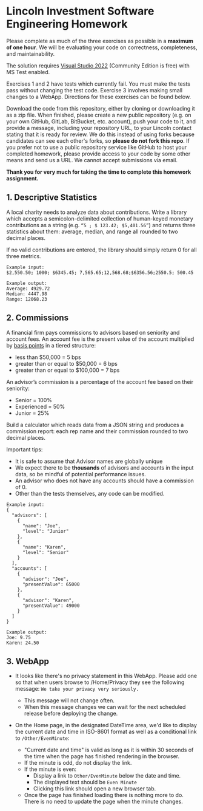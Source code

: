 # Lincoln Investment Software Engineering Homework

Please complete as much of the three exercises as possible in a **maximum of one hour**.  We will be evaluating your code on correctness, completeness, and maintainability.  

The solution requires [Visual Studio 2022](https://www.visualstudio.com/downloads/) (Community Edition is free) with MS Test enabled.

Exercises 1 and 2 have tests which currently fail.  You must make the tests pass without changing the test code.  Exercise 3 involves making small changes to a WebApp.  Directions for these exercises can be found below.

Download the code from this repository, either by cloning or downloading it as a zip file.  When finished, please create a new public repository (e.g. on your own GitHub, GitLab, BitBucket, etc. account), push your code to it, and provide a message, including your repository URL, to your Lincoln contact stating that it is ready for review.  We do this instead of using forks because candidates can see each other's forks, so **please do not fork this repo**.  If you prefer not to use a public repository service like GitHub to host your completed homework, please provide access to your code by some other means and send us a URL.  We cannot accept submissions via email.

**Thank you for very much for taking the time to complete this homework assignment.** 

## 1. Descriptive Statistics

 A local charity needs to analyze data about contributions. Write a library which accepts a semicolon-delimited collection of human-keyed monetary contributions as a string (e.g. `“5 ; $ 123.42; $5,401.56”`) and returns three statistics about them: average, median, and range all rounded to two decimal places.

If no valid contributions are entered, the library should simply return 0 for all three metrics.

```
Example input:
$2,550.50; 1000; $6345.45; 7,565.65;12,568.68;$6356.56;2550.5; 500.45

Example output:
Average: 4929.72
Median: 4447.98
Range: 12068.23
```

## 2. Commissions
A financial firm pays commissions to advisors based on seniority and account fees. An account fee is the present value of the account multiplied by [basis points](http://www.investopedia.com/terms/b/basispoint.asp) in a tiered structure:

* less than $50,000 = 5 bps
* greater than or equal to $50,000 = 6 bps
* greater than or equal to $100,000 = 7 bps

An advisor’s commission is a percentage of the account fee based on their seniority:

* Senior = 100%
* Experienced = 50%
* Junior = 25%

Build a calculator which reads data from a JSON string and produces a commission report: each rep name and their commission rounded to two decimal places. 

Important tips:

* It is safe to assume that Advisor names are globally unique
* We expect there to be **thousands** of advisors and accounts in the input data, so be mindful of potential performance issues.
* An advisor who does not have any accounts should have a commission of 0.
* Other than the tests themselves, any code can be modified.

```
Example input:
{
  "advisors": [
    {
      "name": "Joe",
      "level": "Junior"
    },
    {
      "name": "Karen",
      "level": "Senior"
    }
  ],
  "accounts": [
    {
      "advisor": "Joe",
      "presentValue": 65000
    },
    {
      "advisor": "Karen",
      "presentValue": 49000
    }
  ]
}

Example output:
Joe: 9.75
Karen: 24.50
```

## 3. WebApp
* It looks like there's no privacy statement in this WebApp.  Please add one so that when users browse to /Home/Privacy they see the following message: `We take your privacy very seriously.`
  * This message will not change often.
  * When this message changes we can wait for the next scheduled release before deploying the change.
                
* On the Home page, in the designated DateTime area, we'd like to display the current date and time in ISO-8601 format as well as a conditional link to `/Other/EvenMinute`:
  * "Current date and time" is valid as long as it is within 30 seconds of the time when the page has finished rendering in the browser.
  * If the minute is odd, do not display the link.
  * If the minute is even:
    * Display a link to `Other/EvenMinute` below the date and time.
    * The displayed text should be `Even Minute`
    * Clicking this link should open a new browser tab.
  * Once the page has finished loading there is nothing more to do.  There is no need to update the page when the minute changes.
